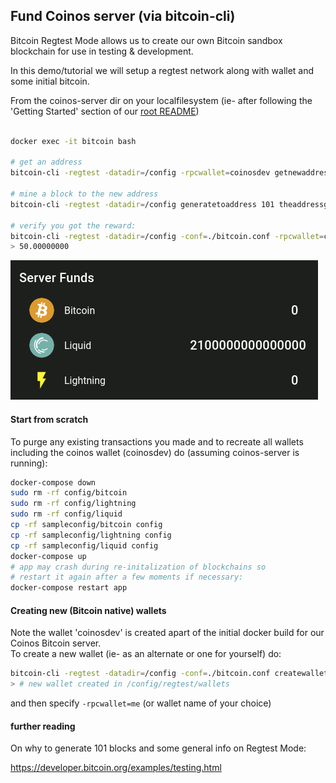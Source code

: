 ## Fund Coinos server (via bitcoin-cli)

Bitcoin Regtest Mode allows us to create our own Bitcoin sandbox blockchain for use in testing & development. 

In this demo/tutorial we will setup a regtest network along with wallet and some initial bitcoin.   

From the coinos-server dir on your localfilesystem (ie- after following the 'Getting Started' section of our [root README]) 

```bash

docker exec -it bitcoin bash

# get an address
bitcoin-cli -regtest -datadir=/config -rpcwallet=coinosdev getnewaddress

# mine a block to the new address 
bitcoin-cli -regtest -datadir=/config generatetoaddress 101 theaddressgneratedabove

# verify you got the reward: 
bitcoin-cli -regtest -datadir=/config -conf=./bitcoin.conf -rpcwallet=coinosdev getbalance
> 50.00000000
```

![](./img/50-bitcoin-server-balance.gif)


#### Start from scratch

To purge any existing transactions you made and to recreate all wallets including the coinos wallet (coinosdev) do (assuming coinos-server is running): 

```bash
docker-compose down
sudo rm -rf config/bitcoin 
sudo rm -rf config/lightning
sudo rm -rf config/liquid
cp -rf sampleconfig/bitcoin config
cp -rf sampleconfig/lightning config
cp -rf sampleconfig/liquid config
docker-compose up
# app may crash during re-initalization of blockchains so
# restart it again after a few moments if necessary: 
docker-compose restart app 
```


#### Creating new (Bitcoin native) wallets

Note the wallet 'coinosdev' is created apart of the initial docker build for our Coinos Bitcoin server.  
To create a new wallet (ie- as an alternate or one for yourself) do: 

```bash
bitcoin-cli -regtest -datadir=/config -conf=./bitcoin.conf createwallet me
> # new wallet created in /config/regtest/wallets
```
and then specify `-rpcwallet=me` (or wallet name of your choice)


#### further reading

On why to generate 101 blocks and some general info on Regtest Mode: 

https://developer.bitcoin.org/examples/testing.html


[root README]:https://github.com/coinos/coinos-server

